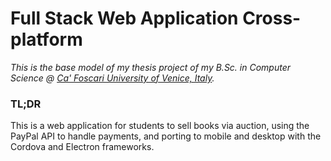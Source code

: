 # Full Stack Web Application Cross-platform
*This is the base model of my thesis project of my B.Sc. in Computer Science @ [Ca' Foscari University of Venice, Italy](https://unive.it).*

### TL;DR
This is a web application for students to sell books via auction, using the PayPal API to handle payments, and porting to mobile and desktop with the Cordova and Electron frameworks.
